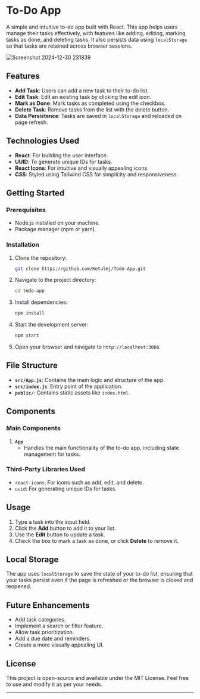 ﻿# To-Do App

A simple and intuitive to-do app built with React. This app helps users manage their tasks effectively, with features like adding, editing, marking tasks as done, and deleting tasks. It also persists data using `localStorage` so that tasks are retained across browser sessions.

![Screenshot 2024-12-30 231839](https://github.com/user-attachments/assets/df38eeba-3283-415f-9cf1-0629c8bcf96b)

## Features

- **Add Task**: Users can add a new task to their to-do list.
- **Edit Task**: Edit an existing task by clicking the edit icon.
- **Mark as Done**: Mark tasks as completed using the checkbox.
- **Delete Task**: Remove tasks from the list with the delete button.
- **Data Persistence**: Tasks are saved in `localStorage` and reloaded on page refresh.

## Technologies Used

- **React**: For building the user interface.
- **UUID**: To generate unique IDs for tasks.
- **React Icons**: For intuitive and visually appealing icons.
- **CSS**: Styled using Tailwind CSS for simplicity and responsiveness.

## Getting Started

### Prerequisites

- Node.js installed on your machine.
- Package manager (npm or yarn).

### Installation

1. Clone the repository:

   ```bash
   git clone https://github.com/Ketulmj/Todo-App.git
   ```

2. Navigate to the project directory:

   ```bash
   cd todo-app
   ```

3. Install dependencies:

   ```bash
   npm install
   ```

4. Start the development server:

   ```bash
   npm start
   ```

5. Open your browser and navigate to `http://localhost:3000`.

## File Structure

- **`src/App.js`**: Contains the main logic and structure of the app.
- **`src/index.js`**: Entry point of the application.
- **`public/`**: Contains static assets like `index.html`.

## Components

### Main Components

1. **`App`**
   - Handles the main functionality of the to-do app, including state management for tasks.

### Third-Party Libraries Used

- `react-icons`: For icons such as add, edit, and delete.
- `uuid`: For generating unique IDs for tasks.

## Usage

1. Type a task into the input field.
2. Click the **Add** button to add it to your list.
3. Use the **Edit** button to update a task.
4. Check the box to mark a task as done, or click **Delete** to remove it.

## Local Storage

The app uses `localStorage` to save the state of your to-do list, ensuring that your tasks persist even if the page is refreshed or the browser is closed and reopened.

## Future Enhancements

- Add task categories.
- Implement a search or filter feature.
- Allow task prioritization.
- Add a due date and reminders.
- Create a more visually appealing UI.

## License

This project is open-source and available under the MIT License. Feel free to use and modify it as per your needs.

---
